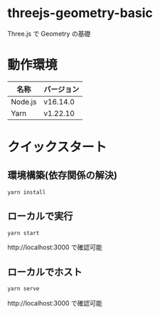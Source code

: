 # threejs-geometry-basic

Three.js で Geometry の基礎

# 動作環境

| 名称    | バージョン |
| ------- | ---------- |
| Node.js | v16.14.0   |
| Yarn    | v1.22.10   |

# クイックスタート

## 環境構築(依存関係の解決)

```bash
yarn install
```

## ローカルで実行

```bash
yarn start
```

http://localhost:3000 で確認可能

## ローカルでホスト

```bash
yarn serve
```

http://localhost:3000 で確認可能
